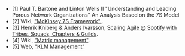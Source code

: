 * [1] Paul T. Bartone and Linton Wells II "Understanding and Leading Porous Network Organizations" An Analysis Based on the 7S Model 
* [2] Wiki, ["McKinsey 7S Framework".](https://en.wikipedia.org/wiki/McKinsey_7S_Framework).
* [3] Henrik Kniberg & Anders Ivarsson, [ Scaling Agile @ Spotify with Tribes, Squads, Chapters & Guilds](https://dl.dropboxusercontent.com/u/1018963/Articles/SpotifyScaling.pdf).
* [4] Wiki, ["Matrix management"](https://en.wikipedia.org/wiki/Matrix_management).
* [5] Web, ["KLM Management"](http://www.klm.com/corporate/nl/about-klm/management/)
